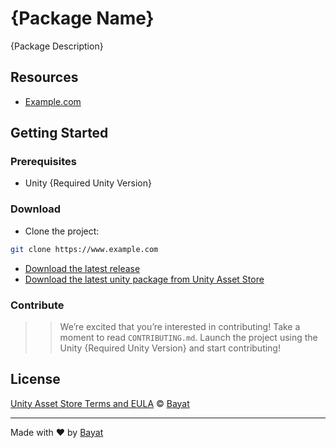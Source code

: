 # {Package Name}

{Package Description}

## Resources

- [Example.com](https://www.example.com)

## Getting Started

### Prerequisites

- Unity {Required Unity Version}

### Download

- Clone the project:

```bash
git clone https://www.example.com
```

- [Download the latest release](https://www.example.com)
- [Download the latest unity package from Unity Asset Store](https://www.example.com)

### Contribute

>> We’re excited that you’re interested in contributing! Take a moment to read `CONTRIBUTING.md`.
Launch the project using the Unity {Required Unity Version} and start contributing!

## License

[Unity Asset Store Terms and EULA][license] © [Bayat][author]

---

Made with ❤️ by [Bayat][author]

<!-- Definitions -->

[license]: https://unity3d.com/legal/as_terms

[author]: https://bayat.io

[contribute]: https://github.com/BayatAssetStore/.github/blob/main/CONTRIBUTING.md
